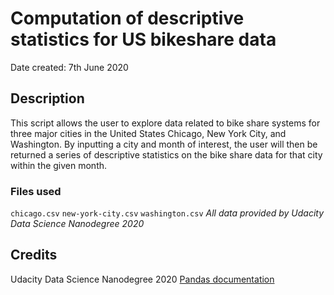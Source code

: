 # Computation of descriptive statistics for US bikeshare data
Date created: 7th June 2020

## Description
This script allows the user to explore data related to bike share systems for three major cities in the United States  Chicago, New York City, and Washington. By inputting a city and month of interest, the user will then be returned a series of descriptive statistics on the bike share data for that city within the given month. 

### Files used
`chicago.csv`
`new-york-city.csv`
`washington.csv`
*All data provided by Udacity Data Science Nanodegree 2020*

## Credits
Udacity Data Science Nanodegree 2020
[Pandas documentation](https://pandas.pydata.org/pandas-docs/stable/index.html)
